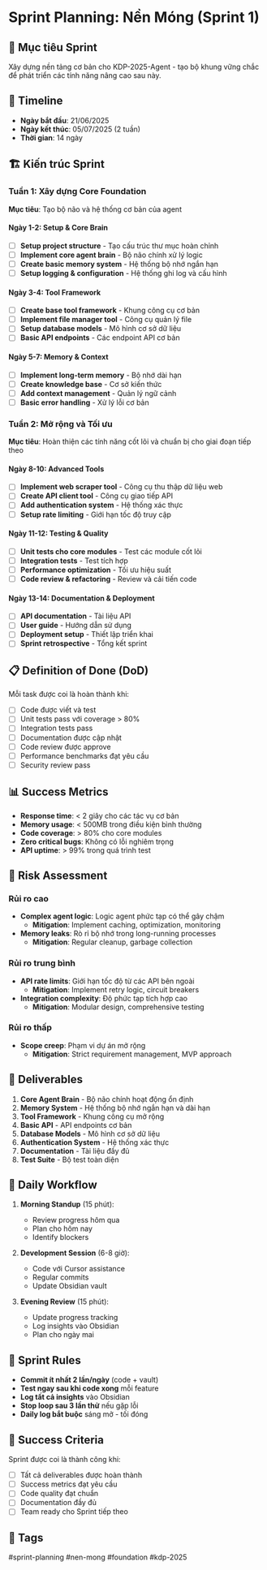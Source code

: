 # Sprint Planning: Nền Móng (Sprint 1)

## 🎯 Mục tiêu Sprint
Xây dựng nền tảng cơ bản cho KDP-2025-Agent - tạo bộ khung vững chắc để phát triển các tính năng nâng cao sau này.

## 📅 Timeline
- **Ngày bắt đầu**: 21/06/2025
- **Ngày kết thúc**: 05/07/2025 (2 tuần)
- **Thời gian**: 14 ngày

## 🏗️ Kiến trúc Sprint

### Tuần 1: Xây dựng Core Foundation
**Mục tiêu**: Tạo bộ não và hệ thống cơ bản của agent

#### Ngày 1-2: Setup & Core Brain
- [ ] **Setup project structure** - Tạo cấu trúc thư mục hoàn chỉnh
- [ ] **Implement core agent brain** - Bộ não chính xử lý logic
- [ ] **Create basic memory system** - Hệ thống bộ nhớ ngắn hạn
- [ ] **Setup logging & configuration** - Hệ thống ghi log và cấu hình

#### Ngày 3-4: Tool Framework
- [ ] **Create base tool framework** - Khung công cụ cơ bản
- [ ] **Implement file manager tool** - Công cụ quản lý file
- [ ] **Setup database models** - Mô hình cơ sở dữ liệu
- [ ] **Basic API endpoints** - Các endpoint API cơ bản

#### Ngày 5-7: Memory & Context
- [ ] **Implement long-term memory** - Bộ nhớ dài hạn
- [ ] **Create knowledge base** - Cơ sở kiến thức
- [ ] **Add context management** - Quản lý ngữ cảnh
- [ ] **Basic error handling** - Xử lý lỗi cơ bản

### Tuần 2: Mở rộng và Tối ưu
**Mục tiêu**: Hoàn thiện các tính năng cốt lõi và chuẩn bị cho giai đoạn tiếp theo

#### Ngày 8-10: Advanced Tools
- [ ] **Implement web scraper tool** - Công cụ thu thập dữ liệu web
- [ ] **Create API client tool** - Công cụ giao tiếp API
- [ ] **Add authentication system** - Hệ thống xác thực
- [ ] **Setup rate limiting** - Giới hạn tốc độ truy cập

#### Ngày 11-12: Testing & Quality
- [ ] **Unit tests cho core modules** - Test các module cốt lõi
- [ ] **Integration tests** - Test tích hợp
- [ ] **Performance optimization** - Tối ưu hiệu suất
- [ ] **Code review & refactoring** - Review và cải tiến code

#### Ngày 13-14: Documentation & Deployment
- [ ] **API documentation** - Tài liệu API
- [ ] **User guide** - Hướng dẫn sử dụng
- [ ] **Deployment setup** - Thiết lập triển khai
- [ ] **Sprint retrospective** - Tổng kết sprint

## 📋 Definition of Done (DoD)
Mỗi task được coi là hoàn thành khi:
- [ ] Code được viết và test
- [ ] Unit tests pass với coverage > 80%
- [ ] Integration tests pass
- [ ] Documentation được cập nhật
- [ ] Code review được approve
- [ ] Performance benchmarks đạt yêu cầu
- [ ] Security review pass

## 📊 Success Metrics
- **Response time**: < 2 giây cho các tác vụ cơ bản
- **Memory usage**: < 500MB trong điều kiện bình thường
- **Code coverage**: > 80% cho core modules
- **Zero critical bugs**: Không có lỗi nghiêm trọng
- **API uptime**: > 99% trong quá trình test

## 🚧 Risk Assessment

### Rủi ro cao
- **Complex agent logic**: Logic agent phức tạp có thể gây chậm
  - **Mitigation**: Implement caching, optimization, monitoring
- **Memory leaks**: Rò rỉ bộ nhớ trong long-running processes
  - **Mitigation**: Regular cleanup, garbage collection

### Rủi ro trung bình
- **API rate limits**: Giới hạn tốc độ từ các API bên ngoài
  - **Mitigation**: Implement retry logic, circuit breakers
- **Integration complexity**: Độ phức tạp tích hợp cao
  - **Mitigation**: Modular design, comprehensive testing

### Rủi ro thấp
- **Scope creep**: Phạm vi dự án mở rộng
  - **Mitigation**: Strict requirement management, MVP approach

## 🎯 Deliverables
1. **Core Agent Brain** - Bộ não chính hoạt động ổn định
2. **Memory System** - Hệ thống bộ nhớ ngắn hạn và dài hạn
3. **Tool Framework** - Khung công cụ mở rộng
4. **Basic API** - API endpoints cơ bản
5. **Database Models** - Mô hình cơ sở dữ liệu
6. **Authentication System** - Hệ thống xác thực
7. **Documentation** - Tài liệu đầy đủ
8. **Test Suite** - Bộ test toàn diện

## 🔄 Daily Workflow
1. **Morning Standup** (15 phút):
   - Review progress hôm qua
   - Plan cho hôm nay
   - Identify blockers

2. **Development Session** (6-8 giờ):
   - Code với Cursor assistance
   - Regular commits
   - Update Obsidian vault

3. **Evening Review** (15 phút):
   - Update progress tracking
   - Log insights vào Obsidian
   - Plan cho ngày mai

## 📌 Sprint Rules
- **Commit ít nhất 2 lần/ngày** (code + vault)
- **Test ngay sau khi code xong** mỗi feature
- **Log tất cả insights** vào Obsidian
- **Stop loop sau 3 lần thử** nếu gặp lỗi
- **Daily log bắt buộc** sáng mở - tối đóng

## 🎉 Success Criteria
Sprint được coi là thành công khi:
- [ ] Tất cả deliverables được hoàn thành
- [ ] Success metrics đạt yêu cầu
- [ ] Code quality đạt chuẩn
- [ ] Documentation đầy đủ
- [ ] Team ready cho Sprint tiếp theo

## 📌 Tags
#sprint-planning #nen-mong #foundation #kdp-2025 
